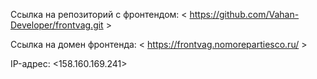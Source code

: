 Ссылка на репозиторий с фронтендом: < https://github.com/Vahan-Developer/frontvag.git >
 
Ссылка на домен фронтенда: < https://frontvag.nomorepartiesco.ru/ >

IP-адрес: <158.160.169.241> 
